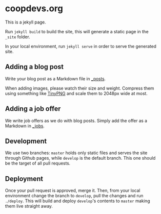 # coopdevs.org

This is a jekyll page. 

Run `jekyll build` to build the site, this will generate a static page in the `_site` folder.

In your local environment, run `jekyll serve` in order to serve the generated site.

## Adding a blog post

Write your blog post as a Markdown file in [_posts](https://github.com/coopdevs/coopdevs.github.io/tree/master/_posts).

When adding images, please watch their size and weight. Compress them using something like [TinyPNG](https://tinypng.com/) and scale them to 2048px wide at most.

## Adding a job offer

We write job offers as we do with blog posts. Simply add the offer as a Markdown in [_jobs](https://github.com/coopdevs/coopdevs.github.io/tree/master/_jobs).

## Development

We use two branches: `master` holds only static files and serves the site through Github pages, while `develop` is the default branch. This one should be the target of all pull requests.

## Deployment

Once your pull request is approved, merge it. Then, from your local environment change the branch to `develop`, pull the changes and run `./deploy`. This will build and deploy `develop`'s contents to `master` making them live straight away.
